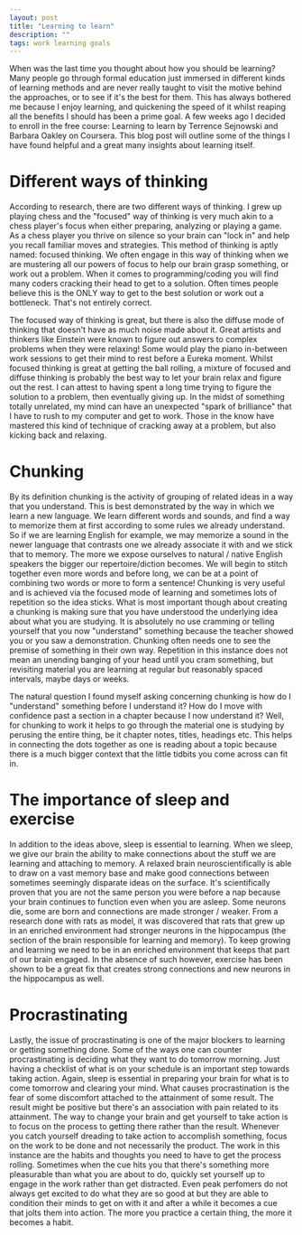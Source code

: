 ```yaml
---
layout: post
title: "Learning to learn"
description: ""
tags: work learning goals
---
```


When was the last time you thought about how you should be learning? Many people go through formal education just immersed in different kinds of learning methods and are never really taught to visit the motive behind the approaches, or to see if it's the best for them.  This has always bothered me because I enjoy learning, and quickening the speed of it whilst reaping all the benefits I should has been a prime goal. A few weeks ago I decided to enroll in the free course: Learning to learn by Terrence Sejnowski and Barbara Oakley on Coursera. This blog post will outline some of the things I have found helpful and a great many insights about learning itself.

<!--more-->

# Different ways of thinking
According to research, there are two different ways of thinking. I grew up playing chess and the "focused" way of thinking is very much akin to a chess player's focus when either preparing, analyzing or playing a game. As a chess player you thrive on silence so your brain can "lock in" and help you recall familiar moves and strategies. This method of thinking is aptly named: focused thinking. We often engage in this way of thinking when we are mustering all our powers of focus to help our brain grasp something, or work out a problem. When it comes to programming/coding you will find many coders cracking their head to get to a solution. Often times people believe this is the ONLY way to get to the best solution or work out a bottleneck. That's not entirely correct.

The focused way of thinking is great, but there is also the diffuse mode of thinking that doesn't have as much noise made about it. Great artists and thinkers like Einstein were known to figure out answers to complex problems when they were relaxing! Some would play the piano in-between work sessions to get their mind to rest before a Eureka moment. Whilst focused thinking is great at getting the ball rolling, a mixture of focused and diffuse thinking is probably the best way to let your brain relax and figure out the rest. I can attest to having spent a long time trying to figure the solution to a problem, then eventually giving up. In the midst of something totally unrelated, my mind can have an unexpected "spark of brilliance" that I have to rush to my computer and get to work. Those in the know have mastered this kind of technique of cracking away at a problem, but also kicking back and relaxing. 

# Chunking
By its definition chunking is the activity of grouping of related ideas in a way that you understand. This is best demonstrated by the way in which we learn a new language. We learn different words and sounds, and find a way to memorize them at first according to some rules we already understand. So if we are learning English for example, we may memorize a sound in the newer language that contrasts one we already associate it with and we stick that to memory. The more we expose ourselves to natural / native English speakers the bigger our repertoire/diction becomes. We will begin to stitch together even more words and before long, we can be at a point of combining two words or more to form a sentence! Chunking is very useful and is achieved via the focused mode of learning and sometimes lots of repetition so the idea sticks. What is most important though about creating a chunking is making sure that you have understood the underlying idea about what you are studying. It is absolutely no use cramming or telling yourself that you now "understand" something because the teacher showed you or you saw a demonstration. Chunking often needs one to see the premise of something in their own way. Repetition in this instance does not mean an unending banging of your head until you cram something, but revisiting material you are learning at regular but reasonably spaced intervals, maybe days or weeks.

The natural question I found myself asking concerning chunking is how do I "understand" something before I understand it? How do I move with confidence past a section in a chapter because I now understand it? Well, for chunking to work it helps to go through the material one is studying by perusing the entire thing, be it chapter notes, titles, headings etc. This helps in connecting the dots together as one is reading about a topic because there is a much bigger context that the little tidbits you come across can fit in. 

# The importance of sleep and exercise
In addition to the ideas above, sleep is essential to learning. When we sleep, we give our brain the ability to make connections about the stuff we are learning and attaching to memory. A relaxed brain neuroscientifically is able to draw on a vast memory base and make good connections between sometimes seemingly disparate ideas on the surface. It's scientifically proven that you are not the same person you were before a nap because your brain continues to function even when you are asleep. Some neurons die, some are born and connections are made stronger / weaker. From a research done with rats as model, it was discovered that rats that grew up in an enriched environment had stronger neurons in the hippocampus (the section of the brain responsible for learning and memory). To keep growing and learning we need to be in an enriched environment that keeps that part of our brain engaged. In the absence of such however, exercise has been shown to be a great fix that creates strong connections and new neurons in the hippocampus as well.

# Procrastinating
Lastly, the issue of procrastinating is one of the major blockers to learning or getting something done. Some of the ways one can counter procrastinating is deciding what they want to do tomorrow morning. Just having a checklist of what is on your schedule is an important step towards taking action. Again, sleep is essential in preparing your brain for what is to come tomorrow and clearing your mind. What causes procrastination is the fear of some discomfort attached to the attainment of some result. The result might be positive but there's an association with pain related to its attainment. The way to change your brain and get yourself to take action is to focus on the process to getting there rather than the result. Whenever you catch yourself dreading to take action to accomplish something, focus on the work to be done and not necessarily the product. The work in this instance are the habits and thoughts you need to have to get the process rolling. Sometimes when the cue hits you that there's something more pleasurable than what you are about to do, quickly set yourself up to engage in the work rather than get distracted. Even peak perfomers do not always get excited to do what they are so good at but they are able to condition their minds to get on with it and after a while it becomes a cue that jolts them into action. The more you practice a certain thing, the more it becomes a habit.